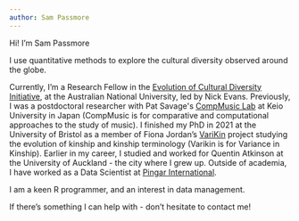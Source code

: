 ```yaml
---
author: Sam Passmore
---
```


Hi! I’m Sam Passmore

I use quantitative methods to explore the cultural diversity observed around the globe.

Currently, I’m a Research Fellow in the [Evolution of Cultural Diversity Initiative](https://evolutionofculturaldiversity.anu.edu.au/), at the Australian National University, led by Nick Evans. Previously, I was a postdoctoral researcher with Pat Savage's [CompMusic Lab](https://sites.google.com/view/comp-music-lab/home) at Keio University in Japan (CompMusic is for comparative and computational approaches to the study of music). I finished my PhD in 2021 at the University of Bristol as a member of Fiona Jordan’s [VariKin](https://excd.org/research-activities/#varikin) project studying the evolution of kinship and kinship terminology (Varikin is for Variance in Kinship). Earlier in my career, I studied and worked for Quentin Atkinson at the University of Auckland - the city where I grew up. Outside of academia, I have worked as a Data Scientist at [Pingar International](https://www.pingar.com/).

I am a keen R programmer, and an interest in data management. 

If there’s something I can help with - don’t hesitate to contact me!

<!--
This file is left intentionally empty by default to be backward compatible with initial theme setup.

Although the theme has advanced a little bit and it now allows to specify the content on the main page (even if the list of posts/articles is not intended).
This can be:
- with the list of posts/articles (default: `mainSections = ["post"]) or
- without the list of posts/articles (by setting `mainSections = [""]`)

Markdown supported, ie:

```
# Welcome

- Hugo :rocket:
- Hugo theme :rocket:

Don't forget to check the README.md file!
```

-->

